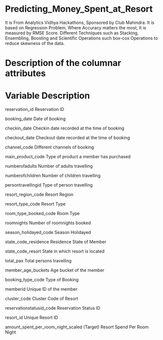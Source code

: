 # Predicting_Money_Spent_at_Resort

It is From Analytics Vidhya Hackathons, Sponsored by Club Mahindra. It is  based on Regression Problem, Where Accuracy matters the most, It is measured by RMSE Score. Different Techniques such as Stacking, Ensembling, Boosting and Scientific Operations such box-cox Operations to reduce skewness of the data.

# Description of the columnar attributes

# Variable	                Description

reservation_id	            Reservation ID

booking_date	              Date of booking

checkin_date	              Checkin date recorded at the time of booking

checkout_date             	Checkout date recorded at the time of booking

channel_code              	Different channels of booking

main_product_code         	Type of product a member has purchased

numberofadults	            Number of adults travelling

numberofchildren	          Number of children travelling

persontravellingid        	Type of person travelling

resort_region_code	        Resort Region

resort_type_code	          Resort Type

room_type_booked_code     	Room Type

roomnights                	Number of roomnights booked

season_holidayed_code     	Season Holidayed

state_code_residence	      Residence State of Member

state_code_resort	          State in which resort is located

total_pax                 	Total persons travelling

member_age_buckets        	Age bucket of the member

booking_type_code         	Type of Booking

memberid	                  Unique ID of the member

cluster_code	              Cluster Code of Resort

reservationstatusid_code  	Reservation Status ID

resort_id	                  Unique Resort ID

amount_spent_per_room_night_scaled	(Target) Resort Spend Per Room Night






